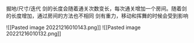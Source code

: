 
掘地/尺寸/迭代
剑的长度会随着通关次数变长，每次通关增加一个房间。随着剑的长度增加，通过房间的方法也不相同
剑有重力，移动和挥舞的时候会受到影响


![[Pasted image 20221216010143.png]]
![[Pasted image 20221216010132.png]]